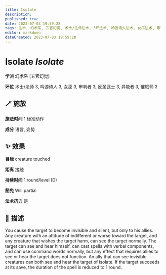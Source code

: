 ```yaml
---
title: Isolate
description: 
published: true
date: 2023-07-03 19:59:28
tags: 法术, 幻术系, 五官幻觉, 术士/法师法术, 3环法术, 吟游诗人法术, 女巫法术, 审判者法术, 反圣武士法术, 异能者法术, 催眠师法术
editor: markdown
dateCreated: 2023-07-03 19:59:28
---
```


# **Isolate** *Isolate*

**学派** 幻术系 (五官幻觉) 

**环位** 术士/法师 3, 吟游诗人 3, 女巫 3, 审判者 3, 反圣武士 3, 异能者 3, 催眠师 3

## 🪄 施放

**施法时间** 1 标准动作

**成分** 语言, 姿势

## ✨ 效果 

**目标** creature touched 

**距离** 接触  

**持续时间** 1 round/level (D) 

**豁免** Will partial

**法术抗力** 是

## 📖 描述

You cause the target to become invisible and silent, but only to his allies. Any creature with an attitude of indifferent or worse toward the target, and any creature that wishes the target harm, can see the target normally. The target can see and hear himself, can cast spells with verbal components, and can use command words normally, but any effect that requires allies to see or hear the target does not function. An ally that can see invisible creatures can both see and hear the target of isolate.  If the target succeeds at its save, the duration of the spell is reduced to 1 round.
    